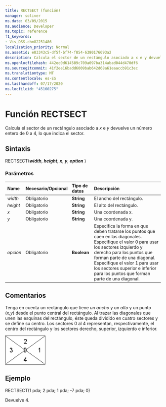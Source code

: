 ```yaml
---
title: RECTSECT (función)
manager: soliver
ms.date: 03/09/2015
ms.audience: Developer
ms.topic: reference
f1_keywords:
- Vis_DSS.chm82251486
localization_priority: Normal
ms.assetid: e83343c5-df5f-bf74-f854-6380176693a2
description: Calcula el sector de un rectángulo asociado a x e y devuelve un número entero de 0 a 4, lo que indica el sector.
ms.openlocfilehash: 442ec0d614589c709a097ba314abad044d470df6
ms.sourcegitcommit: 41f2ee16badd6009bab642d68a61eaaccb91c3ec
ms.translationtype: MT
ms.contentlocale: es-ES
ms.lasthandoff: 07/17/2020
ms.locfileid: "45160275"
---
```

# <a name="rectsect-function"></a>Función RECTSECT

Calcula el sector de un rectángulo asociado a  *x*  e  *y*  devuelve un número entero de 0 a 4, lo que indica el sector. 
  
## <a name="syntax"></a>Sintaxis

RECTSECT(***width***, ***height***, ***x***, ***y***, ***option*** ) 
  
### <a name="parameters"></a>Parámetros

|**Name**|**Necesario/Opcional**|**Tipo de datos**|**Descripción**|
|:-----|:-----|:-----|:-----|
| _width_ <br/> |Obligatorio  <br/> |**String** <br/> |El ancho del rectángulo.  <br/> |
| _height_ <br/> |Obligatorio  <br/> |**String** <br/> |El alto del rectángulo.  <br/> |
| _x_ <br/> |Obligatorio  <br/> |**String** <br/> |Una coordenada x.  <br/> |
| _y_ <br/> |Obligatorio  <br/> |**String** <br/> |Una coordenada y.  <br/> |
| _opción_ <br/> |Obligatorio  <br/> |**Boolean** <br/> |Especifica la forma en que deben tratarse los puntos que caen en las diagonales. Especifique el valor 0 para usar los sectores izquierdo y derecho para los puntos que forman parte de una diagonal. Especifique el valor 1 para usar los sectores superior e inferior para los puntos que forman parte de una diagonal.  <br/> |
   
## <a name="remarks"></a>Comentarios

Tenga en cuenta un rectángulo que tiene  *un ancho*  y un  *alto*  y un punto (*x,y*) desde el punto central del rectángulo. Al trazar las diagonales que unen las esquinas del rectángulo, éste queda dividido en cuatro sectores y se define su centro. Los sectores 0 al 4 representan, respectivamente, el centro del rectángulo y los sectores derecho, superior, izquierdo e inferior. 
  
![Los sectores del 0 al 4 representan el punto central, derecho, superior, izquierdo e inferior respectivamente](media/ShpSheetRef_CA_03_ZA07645862.gif)
  
## <a name="example"></a>Ejemplo

RECTSECT(1 pda; 2 pda; 1 pda; -7 pda; 0) 
  
Devuelve 4. 
  

